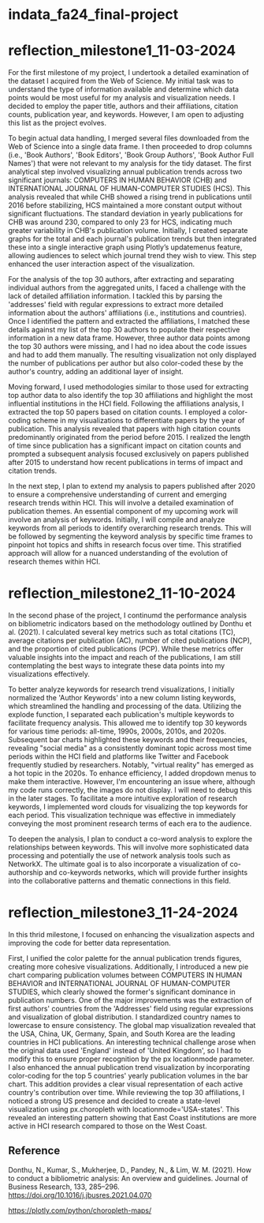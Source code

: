 # indata_fa24_final-project
# reflection_milestone1_11-03-2024
For the first milestone of my project, I undertook a detailed examination of the dataset I acquired from the Web of Science. My initial task was to understand the type of information available and determine which data points would be most useful for my analysis and visualization needs. I decided to employ the paper title, authors and their affiliations, citation counts, publication year, and keywords. However, I am open to adjusting this list as the project evolves.

To begin actual data handling, I merged several files downloaded from the Web of Science into a single data frame. I then proceeded to drop columns (i.e., 'Book Authors', 'Book Editors', 'Book Group Authors', 'Book Author Full Names') that were not relevant to my analysis for the tidy dataset. The first analytical step involved visualizing annual publication trends across two significant journals: COMPUTERS IN HUMAN BEHAVIOR (CHB) and INTERNATIONAL JOURNAL OF HUMAN-COMPUTER STUDIES (HCS). This analysis revealed that while CHB showed a rising trend in publications until 2016 before stabilizing, HCS maintained a more constant output without significant fluctuations. The standard deviation in yearly publications for CHB was around 230, compared to only 23 for HCS, indicating much greater variability in CHB's publication volume. Initially, I created separate graphs for the total and each journal's publication trends but then integrated these into a single interactive graph using Plotly’s updatemenus feature, allowing audiences to select which journal trend they wish to view. This step enhanced the user interaction aspect of the visualization. 

For the analysis of the top 30 authors, after extracting and separating individual authors from the aggregated units, I faced a challenge with the lack of detailed affiliation information. I tackled this by parsing the 'addresses' field with regular expressions to extract more detailed information about the authors' affiliations (i.e., institutions and countries). Once I identified the pattern and extracted the affiliations, I matched these details against my list of the top 30 authors to populate their respective information in a new data frame. However, three author data points among the top 30 authors were missing, and I had no idea about the code issues and had to add them manually. The resulting visualization not only displayed the number of publications per author but also color-coded these by the author's country, adding an additional layer of insight.

Moving forward, I used methodologies similar to those used for extracting top author data to also identify the top 30 affiliations and highlight the most influential institutions in the HCI field. Following the affiliations analysis, I extracted the top 50 papers based on citation counts. I employed a color-coding scheme in my visualizations to differentiate papers by the year of publication. This analysis revealed that papers with high citation counts predominantly originated from the period before 2015. I realized the length of time since publication has a significant impact on citation counts and prompted a subsequent analysis focused exclusively on papers published after 2015 to understand how recent publications in terms of impact and citation trends.

In the next step, I plan to extend my analysis to papers published after 2020 to ensure a comprehensive understanding of current and emerging research trends within HCI. This will involve a detailed examination of publication themes. An essential component of my upcoming work will involve an analysis of keywords. Initially, I will compile and analyze keywords from all periods to identify overarching research trends. This will be followed by segmenting the keyword analysis by specific time frames to pinpoint hot topics and shifts in research focus over time. This stratified approach will allow for a nuanced understanding of the evolution of research themes within HCI.

# reflection_milestone2_11-10-2024
In the second phase of the project, I continumd the performance analysis on bibliometric indicators based on the methodology outlined by Donthu et al. (2021). I calculated several key metrics such as total citations (TC), average citations per publication (AC), number of cited publications (NCP), and the proportion of cited publications (PCP). While these metrics offer valuable insights into the impact and reach of the publications, I am still contemplating the best ways to integrate these data points into my visualizations effectively.

To better analyze keywords for research trend visualizations, I initially normalized the 'Author Keywords' into a new column listing keywords, which streamlined the handling and processing of the data. Utilizing the explode function, I separated each publication's multiple keywords to facilitate frequency analysis. This allowed me to identify top 30 keywords for various time periods: all-time, 1990s, 2000s, 2010s, and 2020s. Subsequent bar charts highlighted these keywords and their frequencies, revealing "social media" as a consistently dominant topic across most time periods within the HCI field and platforms like Twitter and Facebook frequently studied by researchers. Notably, "virtual reality" has emerged as a hot topic in the 2020s. To enhance efficiency, I added dropdown menus to make them interactive. However, I'm encountering an issue where, although my code runs correctly, the images do not display. I will need to debug this in the later stages. To facilitate a more intuitive exploration of research keywords, I implemented word clouds for visualizing the top keywords for each period. This visualization technique was effective in immediately conveying the most prominent research terms of each era to the audience.

To deepen the analysis, I plan to conduct a co-word analysis to explore the relationships between keywords. This will involve more sophisticated data processing and potentially the use of network analysis tools such as NetworkX. The ultimate goal is to also incorporate a visualization of co-authorship and co-keywords networks, which will provide further insights into the collaborative patterns and thematic connections in this field.

# reflection_milestone3_11-24-2024
In this thrid milestone, I focused on enhancing the visualization aspects and improving the code for better data representation. 

First, I unified the color palette for the annual publication trends figures, creating more cohesive visualizations. Additionally, I introduced a new pie chart comparing publication volumes between COMPUTERS IN HUMAN BEHAVIOR and INTERNATIONAL JOURNAL OF HUMAN-COMPUTER STUDIES, which clearly showed the former's significant dominance in publication numbers. One of the major improvements was the extraction of first authors' countries from the 'Addresses' field using regular expressions and visualization of global distribution. I standardized country names to lowercase to ensure consistency. The global map visualization revealed that the USA, China, UK, Germany, Spain, and South Korea are the leading countries in HCI publications. An interesting technical challenge arose when the original data used 'England' instead of 'United Kingdom', so I had to modify this to ensure proper recognition by the px locationmode parameter. I also enhanced the annual publication trend visualization by incorporating color-coding for the top 5 countries' yearly publication volumes in the bar chart. This addition provides a clear visual representation of each active country's contribution over time. While reviewing the top 30 affiliations, I noticed a strong US presence and decided to create a state-level visualization using px.choropleth with locationmode='USA-states'. This revealed an interesting pattern showing that East Coast institutions are more active in HCI research compared to those on the West Coast.

## Reference
Donthu, N., Kumar, S., Mukherjee, D., Pandey, N., & Lim, W. M. (2021). How to conduct a bibliometric analysis: An overview and guidelines. Journal of Business Research, 133, 285–296. https://doi.org/10.1016/j.jbusres.2021.04.070

https://plotly.com/python/choropleth-maps/
